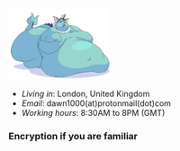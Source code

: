 <img src=".pix/vap.jpg" style="width: 180px; height: auto;">

- *Living in*: London, United Kingdom
- *Email*: dawn1000(at)protonmail(dot)com
- *Working hours*: 8:30AM to 8PM (GMT)

### Encryption if you are familiar
